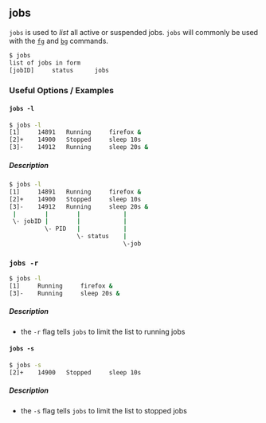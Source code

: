 ---
---

jobs
--

`jobs` is used to _list_ all active or suspended jobs. `jobs` will commonly be used with the [`fg`](/commands/fg) and [`bg`](/commands/bg) commands.

~~~ bash
$ jobs
list of jobs in form
[jobID]		status		jobs
~~~

<!--more-->

### Useful Options / Examples

#### `jobs -l`
~~~ bash
$ jobs -l
[1]		14891	Running		firefox &
[2]+	14900	Stopped		sleep 10s
[3]-	14912	Running		sleep 20s &
~~~

##### Description
~~~ bash
$ jobs -l
[1]		14891	Running		firefox &
[2]+	14900	Stopped		sleep 10s
[3]-	14912	Running		sleep 20s &
 |        |        |            |
 \- jobID |        |            |
          \- PID   |            |
                   \- status    |
                                \-job
~~~

### `jobs -r`
~~~ bash
$ jobs -l
[1]		Running		firefox &
[3]-	Running		sleep 20s &
~~~

##### Description
 * the `-r` flag tells `jobs` to limit the list to running jobs

#### `jobs -s`
~~~ bash
$ jobs -s
[2]+	14900	Stopped		sleep 10s
~~~

##### Description
 * the `-s` flag tells `jobs` to limit the list to stopped jobs
